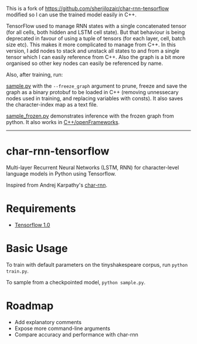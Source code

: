This is a fork of https://github.com/sherjilozair/char-rnn-tensorflow modified so I can use the trained model easily in C++.

TensorFlow used to manage RNN states with a single concatenated tensor (for all cells, both hidden and LSTM cell state). But that behaviour is being deprecated in favour of using a tuple of tensors (for each layer, cell, batch size etc). This makes it more complicated to manage from C++. In this version, I add nodes to stack and unstack all states to and from a single tensor which I can easily reference from C++. Also the graph is a bit more organised so other key nodes can easily be referenced by name.

Also, after training, run:

[sample.py](https://github.com/memo/char-rnn-tensorflow/blob/master/sample.py) with the `--freeze_graph` argument to prune, freeze and save the graph as a binary protobuf to be loaded in C++ (removing unnessecary nodes used in training, and replacing variables with consts). It also saves the character-index map as a text file.

[sample_frozen.py](https://github.com/memo/char-rnn-tensorflow/blob/master/test_frozen.py) demonstrates inference with the frozen graph from python. It also works in [C++/openFrameworks](https://github.com/memo/ofxMSATensorFlow/blob/master/example-char-rnn/src/example-char-rnn.cpp). 

---
# char-rnn-tensorflow
Multi-layer Recurrent Neural Networks (LSTM, RNN) for character-level language models in Python using Tensorflow.

Inspired from Andrej Karpathy's [char-rnn](https://github.com/karpathy/char-rnn).

# Requirements
- [Tensorflow 1.0](http://www.tensorflow.org)

# Basic Usage
To train with default parameters on the tinyshakespeare corpus, run `python train.py`.

To sample from a checkpointed model, `python sample.py`.
# Roadmap
- Add explanatory comments
- Expose more command-line arguments
- Compare accuracy and performance with char-rnn

